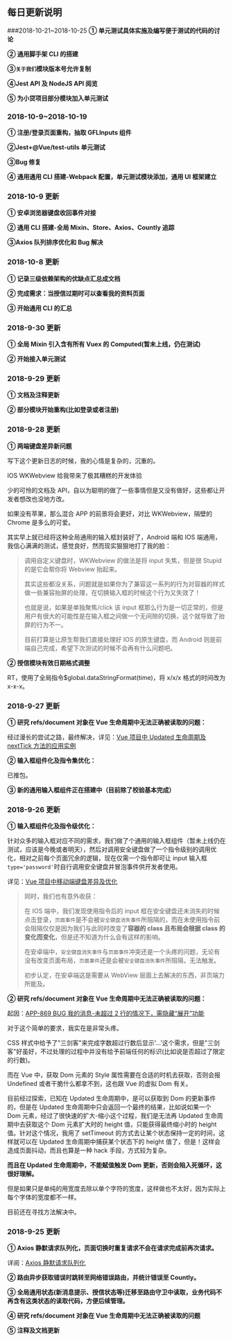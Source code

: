 ## 每日更新说明

###2018-10-21~2018-10-25
**① 单元测试具体实施及编写便于测试的代码的讨论**

**② 通用脚手架 CLI 的搭建**

**③`关于我们`模块版本号允许复制**

**④Jest API 及 NodeJS API 阅览**

**⑤ 为小贷项目部分模块加入单元测试**

### 2018-10-9~2018-10-19

**① 注册/登录页面重构，抽取 GFLInputs 组件**

**②Jest+@Vue/test-utils 单元测试**

**③Bug 修复**

**④ 通用通用 CLI 搭建-Webpack 配置，单元测试模块添加，通用 UI 框架建立**

### 2018-10-9 更新

**① 安卓浏览器键盘收回事件对接**

**② 通用 CLI 搭建-全局 Mixin、Store、Axios、Countly 追踪**

**③Axios 队列排序优化和 Bug 解决**

### 2018-10-8 更新

**① 记录三级依赖架构的优缺点汇总成文档**

**② 完成需求：当授信过期时可以查看我的资料页面**

**③ 开始通用 CLI 的汇总**

### 2018-9-30 更新

**① 全局 Mixin 引入含有所有 Vuex 的 Computed(暂未上线，仍在测试)**

**② 开始接入单元测试**

### 2018-9-29 更新

**① 文档及注释更新**

**② 部分模块开始重构(比如登录或者注册)**

### 2018-9-28 更新

**① 两端键盘差异新问题**

写下这个更新日志的时候，我的心情是复杂的，沉重的。

IOS WKWebview 给我带来了极其糟糕的开发体验

少的可怜的文档及 API，自以为聪明的做了一些事情但是又没有做好，这些都让开发者想改也没地方改。

如果没有苹果，那么混合 APP 的前景将会更好，对比 WKWebview，隔壁的 Chrome 是多么的可爱。

其实早上就已经将这种全局通用的输入框封装好了，Android 端和 IOS 端通用，我信心满满的测试，感觉良好，然而现实狠狠地打了我的脸：

> 调用自定义键盘时，WKWebview 的做法是将 input 失焦，但是很 Stupid 的是它会帮你将 Webview 抬起来。
>
> 其实这些都没关系，问题就是如果你为了兼容这一系列的行为对容器的样式做一些兼容抬屏的处理，在切换输入框的时候这个行为又失效了！
>
> 也就是说，如果是单独聚焦/click 该 input 框那么行为是一切正常的，但是用户有很大的可能性是在输入框之间做一个无间隙的切换，这个就导致了抬屏的行为不一。
>
> 目前打算是让原生帮我们直接处理好 IOS 的原生键盘，而 Android 则是前端自己完成，希望下次测试的时候不会再有什么问题吧。

**② 授信模块有效日期格式调整**

RT，使用了全局指令$global.dataStringFormat(time)，将 x/x/x 格式的时间改为 x-x-x。

### 2018-9-27 更新

**① 研究 refs/document 对象在 Vue 生命周期中无法正确被读取的问题：**

经过漫长的尝试之路，最终解决，详见：[Vue 项目中 Updated 生命周期及 nextTick 方法的应用实例](https://meteorocc.github.io/MyBlog/Blog/Vue/Vue%E9%A1%B9%E7%9B%AE%E4%B8%ADUpdated%E7%94%9F%E5%91%BD%E5%91%A8%E6%9C%9F%E5%8F%8AnextTick%E6%96%B9%E6%B3%95%E7%9A%84%E5%BA%94%E7%94%A8%E5%AE%9E%E4%BE%8B/)

**② 输入框组件化及指令集优化：**

已推包。

**③ 新的通用输入框组件正在搭建中（目前除了校验基本完成）**

### 2018-9-26 更新

**① 输入框组件化及指令级优化：**

针对众多的输入框对应不同的需求，我们做了个通用的输入框组件（暂未上线仍在测试，应该是今晚或者明天），然后对调用安全键盘做了一个指令级别的调用优化，相对之前每个页面冗余的逻辑，现在仅需一个指令即可让 input 输入框`type='password'`时自行调用安全键盘并冒泡事件供开发者使用。

详见：[Vue 项目中移动端键盘差异及优化](https://meteorocc.github.io/MyBlog/Blog/Vue/Vue%E7%A7%BB%E5%8A%A8%E7%AB%AF%E9%94%AE%E7%9B%98%E8%A1%8C%E4%B8%BA%E4%BC%98%E5%8C%96/)

> 同时，我们也有意外收获：
>
> 在 IOS 端中，我们发现使用指令后的 input 框在安全键盘还未消失的时候点击登录，`页面事件`是不会被`安全键盘消失事件`所阻隔的，而在未使用指令前会阻隔仅仅是因为我们与此同时改变了**容器的 class 且布局会根据 class 的变化而变化**，但是还不知道为什么会有这样的影响。
>
> 在安卓端中，`安全键盘消失事件`与`页面事件`冲突还是一个头疼的问题，无论有没有改变页面布局，`页面事件`还是会被`安全键盘消失事件`所阻隔，无法触发。
>
> 初步认定，在安卓端这是需要从 WebView 层面上去解决的东西，非页端力所能及。

**② 研究 refs/document 对象在 Vue 生命周期中无法正确被读取的问题：**

起因：[APP-869 BUG 我的消息-未超过 2 行的情况下，需隐藏“展开”功能](http://jira.finsquirrel.com/browse/APP-869)

对于这个简单的要求，我实在是非常头疼。

CSS 样式中给予了"三剑客"来完成字数超过行数后显示'...'这个需求，但是"三剑客"好虽好，不过处理的过程中并没有给予前端任何的标识(比如说是否超过了限定的行数)。

而在 Vue 中，获取 Dom 元素的 Style 属性需要在合适的时机去获取，否则会报 Undefined 或者干脆什么都拿不到，这也跟 Vue 的虚拟 Dom 有关。

目前经过探索，已知在 Updated 生命周期中，是可以获取到 Dom 的更新事件的，但是在 Updated 生命周期中只会返回一个最终的结果，比如说如果一个 Dom 元素，经过了很快速的扩大-缩小这个过程，我们是无法再 Updated 生命周期中去获取这个 Dom 元素扩大时的 height 值，只能获得最终缩小时的 height 值。针对这个情况，我用了 setTimeout 的方式去让某个状态保持一定的时间，这样就可以在 Updated 生命周期中捕获某个状态下的 height 值了，但是！这样会造成页面抖动，而且也算是一种 hack 手段，方式较为复杂。

**而且在 Updated 生命周期中，不能赋值触发 Dom 更新，否则会陷入死循环，这很好理解。**

但是如果只是单纯的用宽度去除以单个字符的宽度，这样做也不太好，因为实际上每个字体的宽度都不一样。

目前还在寻找方法解决中。

### 2018-9-25 更新

**① Axios 静默请求队列化，页面切换时重复请求不会在请求完成前再次请求。**

详阅：[Axios 静默请求队列化](https://meteorocc.github.io/MyBlog/Blog/Axios/Axios%E9%9D%99%E9%BB%98%E8%AF%B7%E6%B1%82%E9%98%9F%E5%88%97%E5%8C%96/)

**② 路由异步获取错误时跳转至网络错误路由，并统计错误至 Countly。**

**③ 全局通用状态(新消息提示、授信状态等)迁移至路由守卫中读取，业务代码不再含有这类状态的读取代码，方便后续管理。**

**④ 研究 refs/document 对象在 Vue 生命周期中无法正确被读取的问题**

**⑤ 注释及文档更新**
